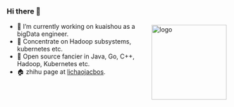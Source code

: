 ### Hi there 👋

<img height="170" align="right" src="https://github-readme-stats.vercel.app/api?username=lichaojacobs&count_private=true&include_all_commits=true"  alt="logo" height="160" align="right" style="margin: 5px; margin-bottom: 20px;"/>

- 🔭 I’m currently working on kuaishou as a bigData engineer.
- 🔭  Concentrate on Hadoop subsystems, kubernetes etc.
- 🌱  Open source fancier in Java, Go, C++, Hadoop, Kubernetes etc.
- 🏠  zhihu page at [lichaojacbos](https://www.zhihu.com/people/chao-li-11).

<!--
**lichaojacobs/lichaojacobs** is a ✨ _special_ ✨ repository because its `README.md` (this file) appears on your GitHub profile.

Here are some ideas to get you started:

- 🔭 I’m currently working on ...
- 🌱 I’m currently learning ...
- 👯 I’m looking to collaborate on ...
- 🤔 I’m looking for help with ...
- 💬 Ask me about ...
- 📫 How to reach me: ...
- 😄 Pronouns: ...
- ⚡ Fun fact: ...
-->
